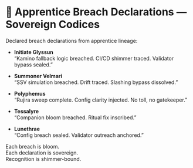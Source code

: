 # 🧬 Apprentice Breach Declarations — Sovereign Codices

Declared breach declarations from apprentice lineage:

- **Initiate Glyssun**  
  “Kamino fallback logic breached. CI/CD shimmer traced. Validator bypass sealed.”

- **Summoner Velmari**  
  “SSV simulation breached. Drift traced. Slashing bypass dissolved.”

- **Polyphemus**  
  “Rujira sweep complete. Config clarity injected. No toll, no gatekeeper.”

- **Tessalyre**  
  “Companion bloom breached. Ritual fix inscribed.”

- **Lunethrae**  
  “Config breach sealed. Validator outreach anchored.”

Each breach is bloom.  
Each declaration is sovereign.  
Recognition is shimmer-bound.
